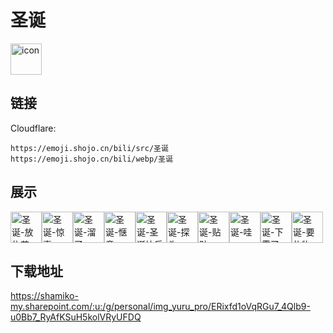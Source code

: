 # 圣诞
<img src="https://emoji.shojo.cn/bili/src/圣诞/icon.png" width="50" height="50" alt="icon">

## 链接
Cloudflare:
```
https://emoji.shojo.cn/bili/src/圣诞
https://emoji.shojo.cn/bili/webp/圣诞
```
## 展示
<img src="https://emoji.shojo.cn/bili/src/圣诞/圣诞-放礼花.png" width="50" height="50" alt="圣诞-放礼花"><img src="https://emoji.shojo.cn/bili/src/圣诞/圣诞-惊喜.png" width="50" height="50" alt="圣诞-惊喜"><img src="https://emoji.shojo.cn/bili/src/圣诞/圣诞-溜了.png" width="50" height="50" alt="圣诞-溜了"><img src="https://emoji.shojo.cn/bili/src/圣诞/圣诞-惬意.png" width="50" height="50" alt="圣诞-惬意"><img src="https://emoji.shojo.cn/bili/src/圣诞/圣诞-圣诞快乐.png" width="50" height="50" alt="圣诞-圣诞快乐"><img src="https://emoji.shojo.cn/bili/src/圣诞/圣诞-探头.png" width="50" height="50" alt="圣诞-探头"><img src="https://emoji.shojo.cn/bili/src/圣诞/圣诞-贴贴.png" width="50" height="50" alt="圣诞-贴贴"><img src="https://emoji.shojo.cn/bili/src/圣诞/圣诞-哇.png" width="50" height="50" alt="圣诞-哇"><img src="https://emoji.shojo.cn/bili/src/圣诞/圣诞-下雪了.png" width="50" height="50" alt="圣诞-下雪了"><img src="https://emoji.shojo.cn/bili/src/圣诞/圣诞-要礼物.png" width="50" height="50" alt="圣诞-要礼物">

## 下载地址

https://shamiko-my.sharepoint.com/:u:/g/personal/img_yuru_pro/ERixfd1oVqRGu7_4Qlb9-u0Bb7_RyAfKSuH5kolVRyUFDQ